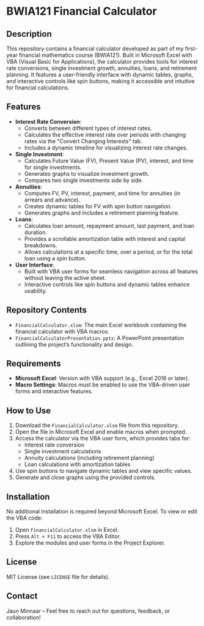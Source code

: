 # BWIA121 Financial Calculator

## Description
This repository contains a financial calculator developed as part of my first-year financial mathematics course (BWIA121). Built in Microsoft Excel with VBA (Visual Basic for Applications), the calculator provides tools for interest rate conversions, single investment growth, annuities, loans, and retirement planning. It features a user-friendly interface with dynamic tables, graphs, and interactive controls like spin buttons, making it accessible and intuitive for financial calculations.

## Features
- **Interest Rate Conversion**:
  - Converts between different types of interest rates.
  - Calculates the effective interest rate over periods with changing rates via the "Convert Changing Interests" tab.
  - Includes a dynamic timeline for visualizing interest rate changes.
- **Single Investment**:
  - Calculates Future Value (FV), Present Value (PV), interest, and time for single investments.
  - Generates graphs to visualize investment growth.
  - Compares two single investments side by side.
- **Annuities**:
  - Computes FV, PV, interest, payment, and time for annuities (in arrears and advance).
  - Creates dynamic tables for FV with spin button navigation.
  - Generates graphs and includes a retirement planning feature.
- **Loans**:
  - Calculates loan amount, repayment amount, last payment, and loan duration.
  - Provides a scrollable amortization table with interest and capital breakdowns.
  - Allows calculations at a specific time, over a period, or for the total loan using a spin button.
- **User Interface**:
  - Built with VBA user forms for seamless navigation across all features without leaving the active sheet.
  - Interactive controls like spin buttons and dynamic tables enhance usability.

## Repository Contents
- `FinancialCalculator.xlsm`: The main Excel workbook containing the financial calculator with VBA macros.
- `FinancialCalculatorPresentation.pptx`: A PowerPoint presentation outlining the project’s functionality and design.


## Requirements
- **Microsoft Excel**: Version with VBA support (e.g., Excel 2016 or later).
- **Macro Settings**: Macros must be enabled to use the VBA-driven user forms and interactive features.

## How to Use
1. Download the `FinancialCalculator.xlsm` file from this repository.
2. Open the file in Microsoft Excel and enable macros when prompted.
3. Access the calculator via the VBA user form, which provides tabs for:
   - Interest rate conversion
   - Single investment calculations
   - Annuity calculations (including retirement planning)
   - Loan calculations with amortization tables
4. Use spin buttons to navigate dynamic tables and view specific values.
5. Generate and close graphs using the provided controls.

## Installation
No additional installation is required beyond Microsoft Excel. To view or edit the VBA code:
1. Open `FinancialCalculator.xlsm` in Excel.
2. Press `Alt + F11` to access the VBA Editor.
3. Explore the modules and user forms in the Project Explorer.


## License
MIT License (see `LICENSE` file for details).

## Contact
Jaun Minnaar – Feel free to reach out for questions, feedback, or collaboration!